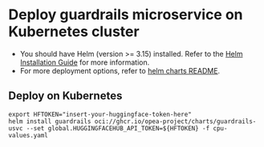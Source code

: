 # Deploy guardrails microservice on Kubernetes cluster

- You should have Helm (version >= 3.15) installed. Refer to the [Helm Installation Guide](https://helm.sh/docs/intro/install/) for more information.
- For more deployment options, refer to [helm charts README](https://github.com/opea-project/GenAIInfra/tree/main/helm-charts#readme).

## Deploy on Kubernetes

```
export HFTOKEN="insert-your-huggingface-token-here"
helm install guardrails oci://ghcr.io/opea-project/charts/guardrails-usvc --set global.HUGGINGFACEHUB_API_TOKEN=${HFTOKEN} -f cpu-values.yaml
```

